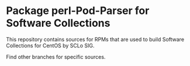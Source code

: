 # Package perl-Pod-Parser for Software Collections

This repository contains sources for RPMs that are used
to build Software Collections for CentOS by SCLo SIG.

Find other branches for specific sources.
